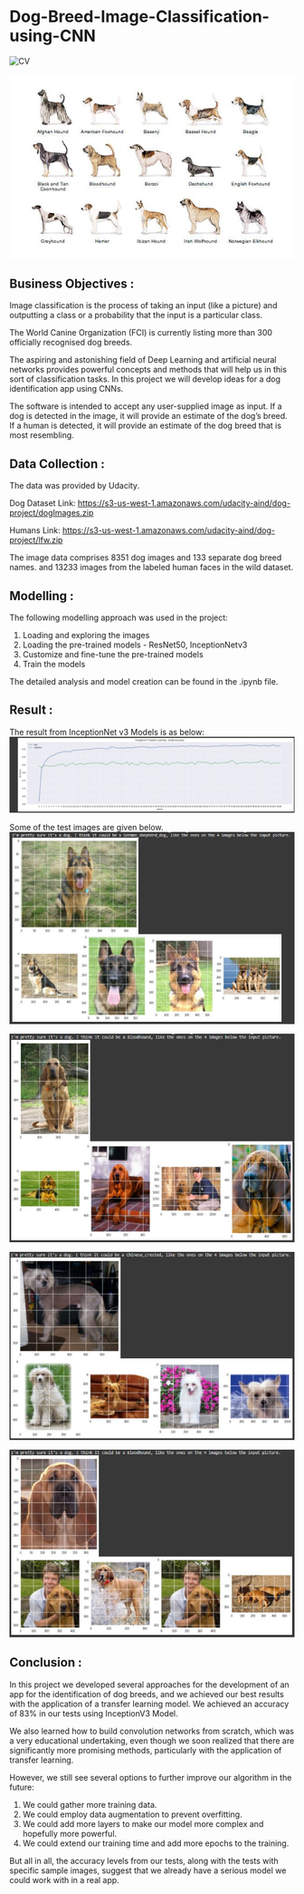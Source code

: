 # Dog-Breed-Image-Classification-using-CNN

![CV](https://img.shields.io/badge/CV-Image_Classification-blue.svg) 

![logo](Snips/Logo.JPG)

## Business Objectives :

Image classification is the process of taking an input (like a picture) and outputting a class or a probability that the input is a particular class.

The World Canine Organization (FCI) is currently listing more than 300 officially recognised dog breeds. 

The aspiring and astonishing field of Deep Learning and artificial neural networks provides powerful concepts and methods that will help us in this sort of classification tasks. In this project we will develop ideas for a dog identification app using CNNs.

The software is intended to accept any user-supplied image as input. If a dog is detected in the image, it will provide an estimate of the dog’s breed. If a human is detected, it will provide an estimate of the dog breed that is most resembling.

## Data Collection :

The data was provided by Udacity.

Dog Dataset Link: https://s3-us-west-1.amazonaws.com/udacity-aind/dog-project/dogImages.zip 

Humans Link: https://s3-us-west-1.amazonaws.com/udacity-aind/dog-project/lfw.zip

The image data comprises 8351 dog images and 133 separate dog breed names.
and 13233 images from the labeled human faces in the wild dataset.

## Modelling :

The following modelling approach was used in the project:

1. Loading and exploring the images
2. Loading the pre-trained models - ResNet50, InceptionNetv3
3. Customize and fine-tune the pre-trained models
4. Train the models

The detailed analysis and model creation can be found in the .ipynb file. 

## Result :

The result from InceptionNet v3 Models is as below:
![test](Snips/M_1.JPG)

Some of the test images are given below.
![test](Snips/R_2.JPG)

![test](Snips/R_3.JPG)

![test](Snips/R_4.JPG)

![test](Snips/R_5.JPG)


## Conclusion :

In this project we developed several approaches for the development of an app for the identification of dog breeds, and we achieved our best results with the application of a transfer learning model. We achieved an accuracy of 83% in our tests using InceptionV3 Model. 

We also learned how to build convolution networks from scratch, which was a very educational undertaking, even though we soon realized that there are significantly more promising methods, particularly with the application of transfer learning.

However, we still see several options to further improve our algorithm in the future:
  1. We could gather more training data.
  2. We could employ data augmentation to prevent overfitting.
  3. We could add more layers to make our model more complex and hopefully more powerful.
  4. We could extend our training time and add more epochs to the training.

But all in all, the accuracy levels from our tests, along with the tests with specific sample images, suggest that we already have a serious model we could work with in a real app.
